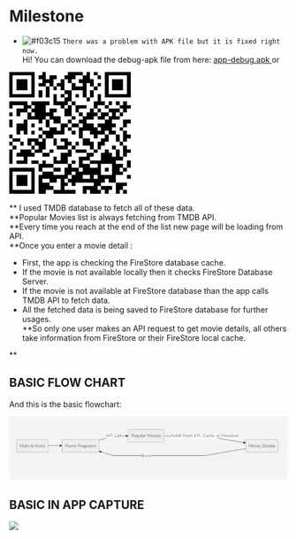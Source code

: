 
# Milestone
- ![#f03c15](https://placehold.it/15/f03c15/000000?text=+) `There was a problem with APK file but it is fixed right now.`<br/>
Hi! You can download the debug-apk file from here: [app-debug.apk
](https://github.com/NumanFidan/Milestone/raw/master/read.me/app-debug.apk) or

![](https://github.com/NumanFidan/Milestone/blob/master/read.me/indir.png)

** I used TMDB database to fetch all of these data.<br/>
**Popular Movies list is always fetching from TMDB API.<br/>
**Every time you reach at the end of the list new page will be loading from API.<br/>
**Once you enter a movie detail :<br/>
 * First, the app is checking the FireStore database cache.
 * If the movie is not available locally then it checks FireStore Database Server.
 * If the movie is not available at FireStore database than the app calls TMDB API to fetch data.
 * All the fetched data is being saved to FireStore database for further usages.<br/>
**So only one user makes an API request to get movie details, all others take information from FireStore or their FireStore local cache.
 
** 


## BASIC FLOW CHART

And this is the basic flowchart:

![](https://github.com/NumanFidan/Milestone/blob/master/read.me/basic_flow_chart.png)


## BASIC IN APP CAPTURE

![](https://github.com/NumanFidan/Milestone/blob/master/read.me/ezgif-2-4dd1b6f0667a.gif)
